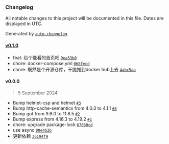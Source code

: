 ### Changelog

All notable changes to this project will be documented in this file. Dates are displayed in UTC.

Generated by [`auto-changelog`](https://github.com/CookPete/auto-changelog).

#### [v0.1.0](https://github.com/bangbang93/gfonts/compare/v0.0.0...v0.1.0)

- feat: 给个能看的首页吧 [`9ea53b0`](https://github.com/bangbang93/gfonts/commit/9ea53b0ba302ec78fbaf08dddfc96f3c2d91171c)
- chore: docker-compose.yml [`068fecd`](https://github.com/bangbang93/gfonts/commit/068fecd257995f8bad2c768b50dac72cf4656043)
- chore: 既然是个开源仓库，干脆推到docker hub上去 [`4abc5aa`](https://github.com/bangbang93/gfonts/commit/4abc5aaf1dda2c4ddb26069c04ab02b39908250e)

#### v0.0.0

> 5 September 2024

- Bump helmet-csp and helmet [`#3`](https://github.com/bangbang93/gfonts/pull/3)
- Bump http-cache-semantics from 4.0.3 to 4.1.1 [`#4`](https://github.com/bangbang93/gfonts/pull/4)
- Bump got from 9.6.0 to 11.8.5 [`#2`](https://github.com/bangbang93/gfonts/pull/2)
- Bump express from 4.16.3 to 4.19.2 [`#1`](https://github.com/bangbang93/gfonts/pull/1)
- chore: upgrade package-lock [`67068cd`](https://github.com/bangbang93/gfonts/commit/67068cdbd780efe7e845c27156823db3e28f910d)
- use async [`00e4b2b`](https://github.com/bangbang93/gfonts/commit/00e4b2b51eb5bf3876f1168a036cab1c8c29a2ba)
- 更新依赖 [`36194f9`](https://github.com/bangbang93/gfonts/commit/36194f93ade7299bc731e17a70fa18c00e46b5b2)
